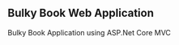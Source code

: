 Bulky Book Web Application
---------------------------------------------
Bulky Book Application using ASP.Net Core MVC
